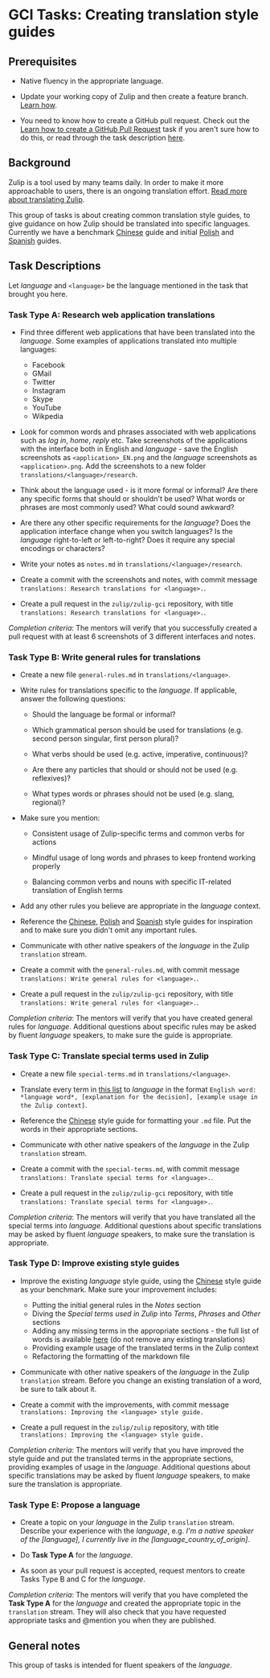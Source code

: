 # GCI Tasks: Creating translation style guides

## Prerequisites

* Native fluency in the appropriate language.

* Update your working copy of Zulip and then create a feature branch. [Learn
  how](../before-every-task.md).

* You need to know how to create a GitHub pull request. Check out the
  [Learn how to create a GitHub Pull Request](https://codein.withgoogle.com/tasks/6541581402243072/)
  task if you aren't sure how to do this, or read through the task description
  [here](https://github.com/zulip/zulip-gci/blob/master/tasks/submit-a-pull-request.md).

## Background

Zulip is a tool used by many teams daily. In order to make it more approachable
to users, there is an ongoing translation effort. [Read more about translating
Zulip](https://zulip.readthedocs.io/en/latest/translating.html).

This group of tasks is about creating common translation style guides, to give
guidance on how Zulip should be translated into specific languages. Currently
we have a benchmark [Chinese](https://zulip.readthedocs.io/en/latest/chinese.html)
guide and initial [Polish](https://zulip.readthedocs.io/en/latest/polish.html)
and [Spanish](https://zulip.readthedocs.io/en/latest/spanish.html) guides.

## Task Descriptions

Let *language* and `<language>` be the language mentioned in the task that
brought you here.

### Task Type A: Research web application translations

* Find three different web applications that have been translated into the
*language*. Some examples of applications translated into multiple languages:
  * Facebook
  * GMail
  * Twitter
  * Instagram
  * Skype
  * YouTube
  * Wikpedia

* Look for common words and phrases associated with web applications such as
*log in*, *home*, *reply* etc. Take screenshots of the applications with the
interface both in English and *language* - save the English screenshots as
`<application>_EN.png` and the *language* screenshots as `<application>.png`.
Add the screenshots to a new folder `translations/<language>/research`.

* Think about the language used - is it more formal or informal? Are there any
specific forms that should or shouldn't be used? What words or phrases are most
commonly used? What could sound awkward?

* Are there any other specific requirements for the *language*? Does the
application interface change when you switch languages? Is the *language*
right-to-left or left-to-right? Does it require any special encodings or
characters?

* Write your notes as `notes.md` in `translations/<language>/research`.

* Create a commit with the screenshots and notes, with commit message
`translations: Research translations for <language>.`.

* Create a pull request in the `zulip/zulip-gci` repository, with title
`translations: Research translations for <language>.`.

*Completion criteria*: The mentors will verify that you successfully created a
pull request with at least 6 screenshots of 3 different interfaces and notes.

### Task Type B: Write general rules for translations

* Create a new file `general-rules.md` in `translations/<language>`.

* Write rules for translations specific to the *language*. If applicable, answer
the following questions:

  * Should the language be formal or informal?

  * Which grammatical person should be used for translations (e.g. second person
    singular, first person plural)?

  * What verbs should be used (e.g. active, imperative, continuous)?

  * Are there any particles that should or should not be used (e.g. reflexives)?

  * What types words or phrases should not be used (e.g. slang, regional)?

* Make sure you mention:

  * Consistent usage of Zulip-specific terms and common verbs for actions

  * Mindful usage of long words and phrases to keep frontend working properly

  * Balancing common verbs and nouns with specific IT-related translation of
  English terms

* Add any other rules you believe are appropriate in the *language* context.

* Reference the [Chinese](https://zulip.readthedocs.io/en/latest/chinese.html),
[Polish](https://zulip.readthedocs.io/en/latest/polish.html)
and [Spanish](https://zulip.readthedocs.io/en/latest/spanish.html) style guides
for inspiration and to make sure you didn't omit any important rules.

* Communicate with other native speakers of the *language* in the Zulip
`translation` stream.

* Create a commit with the `general-rules.md`, with commit message  `translations:
Write general rules for <language>.`.

* Create a pull request in the `zulip/zulip-gci` repository, with title
`translations: Write general rules for <language>.`.

*Completion criteria*: The mentors will verify that you have created general
rules for *language*. Additional questions about specific rules may be asked by
fluent *language* speakers, to make sure the guide is appropriate.

### Task Type C: Translate special terms used in Zulip

* Create a new file `special-terms.md` in `translations/<language>`.

* Translate every term in [this list](translation-terms.md) to *language* in
the format `English word: *language word*, [explanation for the
decision], [example usage in the Zulip context]`.

* Reference the [Chinese](https://zulip.readthedocs.io/en/latest/chinese.html)
style guide for formatting your `.md` file. Put the words in their appropriate
sections.

* Communicate with other native speakers of the *language* in the Zulip
`translation` stream.

* Create a commit with the `special-terms.md`, with commit message  `translations:
Translate special terms for <language>.`.

* Create a pull request in the `zulip/zulip-gci` repository, with title
`translations: Translate special terms for <language>.`.

*Completion criteria*: The mentors will verify that you have translated all the
special terms into *language*. Additional questions about specific translations
may be asked by fluent *language* speakers, to make sure the translation is
appropriate.

### Task Type D: Improve existing style guides

* Improve the existing *language* style guide, using the [Chinese](https://zulip.readthedocs.io/en/latest/chinese.html) style guide as
your benchmark. Make sure your improvement includes:

  * Putting the initial general rules in the *Notes* section
  * Diving the *Special terms used in Zulip* into *Terms*, *Phrases* and *Other*
  sections
  * Adding any missing terms in the appropriate sections - the full list of words
  is available [here](translation-terms.md) (do not remove any existing
  translations)
  * Providing example usage of the translated terms in the Zulip context
  * Refactoring the formatting of the markdown file

* Communicate with other native speakers of the *language* in the Zulip
`translation` stream. Before you change an existing translation of a word, be
sure to talk about it.

* Create a commit with the improvements, with commit message `translations:
Improving the <language> style guide.`

* Create a pull request in the `zulip/zulip` repository, with title `translations:
 Improving the <language> style guide.`

*Completion criteria*: The mentors will verify that you have improved the style
guide and put the translated terms in the appropriate sections, providing
examples of usage in the *language*. Additional questions about specific
translations may be asked by fluent *language* speakers, to make sure the
translation is appropriate.

### Task Type E: Propose a language

* Create a topic on your *language* in the Zulip `translation` stream. Describe
your experience with the *language*, e.g. *I'm a native speaker of the [language],
I currently live in the [language_country_of_origin]*.

* Do **Task Type A** for the *language*.

* As soon as your pull request is accepted, request mentors to create Tasks Type
B and C for the *language*.

*Completion criteria*: The mentors will verify that you have completed the
**Task Type A** for the *language* and created the appropriate topic in the
`translation` stream. They will also check that you have requested appropriate
tasks and @mention you when they are published.

## General notes

This group of tasks is intended for fluent speakers of the *language*.
